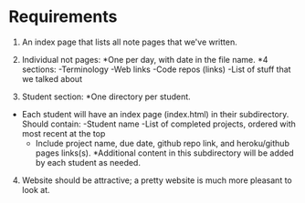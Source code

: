 # Requirements
1. An index page that lists all note pages that we've written.
2. Individual not pages:
*One per day, with date in the file name.
*4 sections:
-Terminology
-Web links
-Code repos (links)
-List of stuff that we talked about

3. Student section:
*One directory per  student.
* Each student will have an index page (index.html) in their subdirectory.
Should contain:
-Student name
-List of completed projects, ordered with most recent at the top
  * Include project name, due date, github repo link, and heroku/github pages links(s).
*Additional content in this subdirectory will be added by each student as needed.
4. Website should be attractive; a pretty website is much more pleasant to look at.
